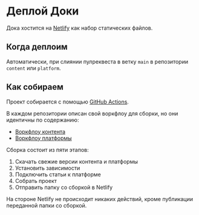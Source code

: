 # Деплой Доки

Дока хостится на [Netlify](https://www.netlify.com/) как набор статических файлов.

## Когда деплоим

Автоматически, при слиянии пулреквеста в ветку `main` в репозитории `content` или `platform`.

## Как собираем

Проект собирается с помощью [GitHub Actions](https://docs.github.com/en/actions).

В каждом репозитории описан свой воркфлоу для сборки, но они идентичны по содержанию:

- [Воркфлоу контента](https://github.com/doka-guide/content/blob/main/.github/workflows/netlify-deploy.yml)
- [Воркфлоу платформы](https://github.com/doka-guide/platform/blob/main/.github/workflows/netlify-deploy.yml)

Сборка состоит из пяти этапов:

1. Скачать свежие версии контента и платформы
1. Установить зависимости
1. Подключить статьи к платформе
1. Собрать проект
1. Отправить папку со сборкой в Netlify

На стороне Netlify не происходит никаких действий, кроме публикации переданной папки со сборкой.
